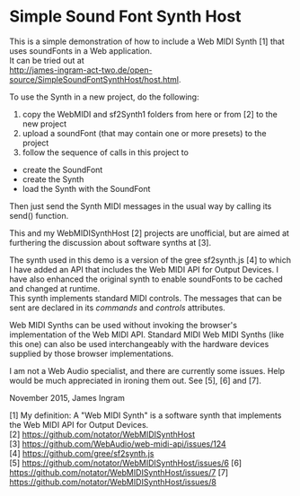 # Simple Sound Font Synth Host
This is a simple demonstration of how to include a Web MIDI Synth [1] that uses soundFonts in a Web application.<br/>
It can be tried out at<br />
http://james-ingram-act-two.de/open-source/SimpleSoundFontSynthHost/host.html.

To use the Synth in a new project, do the following:<br />
1. copy the WebMIDI and sf2Synth1 folders from here or from [2] to the new project<br />
2. upload a soundFont (that may contain one or more presets) to the project<br />
3. follow the sequence of calls in this project to
  * create the SoundFont<br />
  * create the Synth<br />
  * load the Synth with the SoundFont<br>

Then just send the Synth MIDI messages in the usual way by calling its send() function.

This and my WebMIDISynthHost [2] projects are unofficial, but are aimed at furthering the discussion about software synths at
[3].<br />

The synth used in this demo is a version of the gree sf2synth.js [4] to which I have added an API that includes the Web MIDI API for Output Devices. I have also enhanced the original synth to enable soundFonts to be cached and changed at runtime.<br />
This synth implements standard MIDI controls. The messages that can be sent are declared in its <em>commands</em> and <em>controls</em> attributes.
<br />

Web MIDI Synths can be used without invoking the browser's implementation of the Web MIDI API.
Standard MIDI Web MIDI Synths (like this one) can also be used interchangeably with the hardware devices supplied by those 
browser implementations.<br />

I am not a Web Audio specialist, and there are currently some issues. Help would be much appreciated in ironing them out. See [5], [6] and [7].

November 2015,
James Ingram

[1] My definition: A "Web MIDI Synth" is a software synth that implements the Web MIDI API for Output Devices.<br />
[2] https://github.com/notator/WebMIDISynthHost<br />
[3] https://github.com/WebAudio/web-midi-api/issues/124<br />
[4] https://github.com/gree/sf2synth.js<br />
[5] https://github.com/notator/WebMIDISynthHost/issues/6
[6] https://github.com/notator/WebMIDISynthHost/issues/7
[7] https://github.com/notator/WebMIDISynthHost/issues/8
